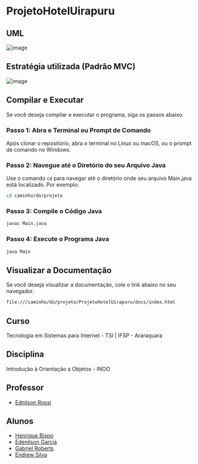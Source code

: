 # ProjetoHotelUirapuru

## UML
![image](https://github.com/edenilsonjunior/ProjetoHotelUirapuru/assets/85528622/1bd208b1-e907-40ac-b6fb-52895dcdcc1e)

## Estratégia utilizada (Padrão MVC)
![image](https://github.com/edenilsonjunior/ProjetoHotelUirapuru/assets/110670578/e9ec5f4c-e31c-4ef6-9eaa-0db9a5dd1301)

## Compilar e Executar

Se você deseja compilar e executar o programa, siga os passos abaixo.

### Passo 1: Abra o Terminal ou Prompt de Comando

Após clonar o repositório, abra o terminal no Linux ou macOS, ou o prompt de comando no Windows.

### Passo 2: Navegue até o Diretório do seu Arquivo Java

Use o comando `cd` para navegar até o diretório onde seu arquivo Main.java está localizado. Por exemplo:

```bash
cd caminho/do/projeto
```

### Passo 3: Compile o Código Java

```bash
javac Main.java
```

### Passo 4: Execute o Programa Java

```bash
java Main
```

## Visualizar a Documentação

Se você deseja visualizar a documentação, cole o link abaixo no seu navegador.

```bash
file:///caminho/do/projeto/ProjetoHotelUirapuru/docs/index.html
```

## Curso

Tecnologia em Sistemas para Internet - TSI | IFSP - Araraquara

## Disciplina

Introdução à Orientação a Objetos - INOO

## Professor

- [Ednilson Rossi](https://github.com/ednilsonrossi)

## Alunos 

- [Henrique Bispo](https://github.com/RICKBISPO)
- [Edenilson Garcia](https://github.com/edenilsonjunior)
- [Gabriel Roberts](https://github.com/roberttiss)
- [Endrew Silva](https://github.com/EndrewGomess)
